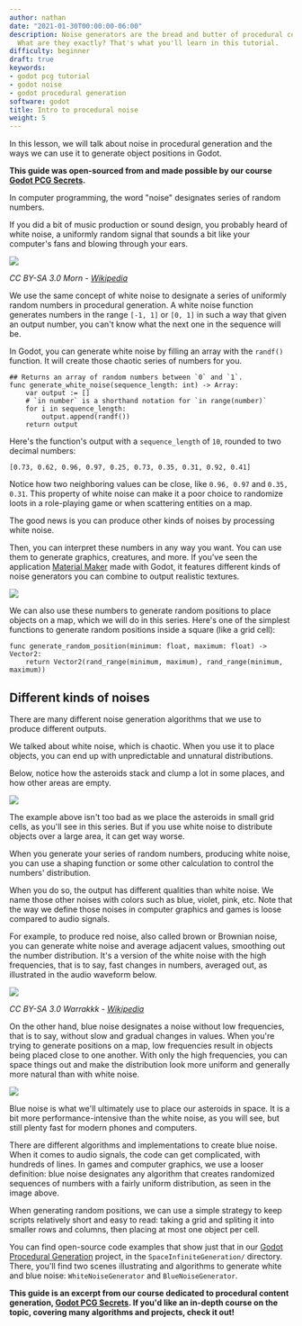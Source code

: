 ```yaml
---
author: nathan
date: "2021-01-30T00:00:00-06:00"
description: Noise generators are the bread and butter of procedural content generation.
  What are they exactly? That's what you'll learn in this tutorial.
difficulty: beginner
draft: true
keywords:
- godot pcg tutorial
- godot noise
- godot procedural generation
software: godot
title: Intro to procedural noise
weight: 5
---
```


In this lesson, we will talk about noise in procedural generation and the ways we can use it to generate object positions in Godot.

**This guide was open-sourced from and made possible by our course [Godot PCG Secrets](https://school.gdquest.com/products/godot_2d_secrets_godot_3).**

In computer programming, the word "noise" designates series of random numbers.

If you did a bit of music production or sound design, you probably heard of white noise, a uniformly random signal that sounds a bit like your computer's fans and blowing through your ears.

![](white-noise-waveform.png)

_CC BY-SA 3.0 Morn - [Wikipedia](https://en.wikipedia.org/wiki/White_noise#/media/File:White_noise.svg)_

We use the same concept of white noise to designate a series of uniformly random numbers in procedural generation. A white noise function generates numbers in the range `[-1, 1]` or `[0, 1]` in such a way that given an output number, you can't know what the next one in the sequence will be.

In Godot, you can generate white noise by filling an array with the `randf()` function. It will create those chaotic series of numbers for you.

```gdscript
## Returns an array of random numbers between `0` and `1`.
func generate_white_noise(sequence_length: int) -> Array:
	var output := []
	# `in number` is a shorthand notation for `in range(number)`
	for i in sequence_length:
		output.append(randf())
	return output
```

Here's the function's output with a `sequence_length` of `10`, rounded to two decimal numbers:

```
[0.73, 0.62, 0.96, 0.97, 0.25, 0.73, 0.35, 0.31, 0.92, 0.41]
```

Notice how two neighboring values can be close, like `0.96, 0.97` and `0.35, 0.31`. This property of white noise can make it a poor choice to randomize loots in a role-playing game or when scattering entities on a map.

The good news is you can produce other kinds of noises by processing white noise.

Then, you can interpret these numbers in any way you want. You can use them to generate graphics, creatures, and more. If you've seen the application [Material Maker](https://github.com/RodZill4/material-maker) made with Godot, it features different kinds of noise generators you can combine to output realistic textures.

![](material-maker.png)

We can also use these numbers to generate random positions to place objects on a map, which we will do in this series. Here's one of the simplest functions to generate random positions inside a square (like a grid cell):

```gdscript
func generate_random_position(minimum: float, maximum: float) -> Vector2:
	return Vector2(rand_range(minimum, maximum), rand_range(minimum, maximum))
```

## Different kinds of noises

There are many different noise generation algorithms that we use to produce different outputs.

We talked about white noise, which is chaotic. When you use it to place objects, you can end up with unpredictable and unnatural distributions.

Below, notice how the asteroids stack and clump a lot in some places, and how other areas are empty.

![](white-noise-asteroids.png)

The example above isn't too bad as we place the asteroids in small grid cells, as you'll see in this series. But if you use white noise to distribute objects over a large area, it can get way worse.

When you generate your series of random numbers, producing white noise, you can use a shaping function or some other calculation to control the numbers' distribution.

When you do so, the output has different qualities than white noise. We name those other noises with colors such as blue, violet, pink, etc. Note that the way we define those noises in computer graphics and games is loose compared to audio signals.

For example, to produce red noise, also called brown or Brownian noise, you can generate white noise and average adjacent values, smoothing out the number distribution. It's a version of the white noise with the high frequencies, that is to say, fast changes in numbers, averaged out, as illustrated in the audio waveform below.

![](brown-noise.png)

_CC BY-SA 3.0 Warrakkk - [Wikipedia](https://en.wikipedia.org/wiki/Brownian_noise#/media/File:Brown_noise_spectrum.svg)_

On the other hand, blue noise designates a noise without low frequencies, that is to say, without slow and gradual changes in values. When you're trying to generate positions on a map, low frequencies result in objects being placed close to one another. With only the high frequencies, you can space things out and make the distribution look more uniform and generally more natural than with white noise. 

![](blue-noise-asteroids.png)

Blue noise is what we'll ultimately use to place our asteroids in space. It is a bit more performance-intensive than the white noise, as you will see, but still plenty fast for modern phones and computers.

There are different algorithms and implementations to create blue noise. When it comes to audio signals, the code can get complicated, with hundreds of lines. In games and computer graphics, we use a looser definition: blue noise designates any algorithm that creates randomized sequences of numbers with a fairly uniform distribution, as seen in the image above.

When generating random positions, we can use a simple strategy to keep scripts relatively short and easy to read: taking a grid and spliting it into smaller rows and columns, then placing at most one object per cell.

You can find open-source code examples that show just that in our [Godot Procedural Generation](https://github.com/GDQuest/godot-procedural-generation) project, in the `SpaceInfiniteGeneration/` directory. There, you'll find two scenes illustrating and algorithms to generate white and blue noise: `WhiteNoiseGenerator` and `BlueNoiseGenerator`.

**This guide is an excerpt from our course dedicated to procedural content generation, [Godot PCG Secrets](https://school.gdquest.com/products/pcg_secrets_godot_3). If you'd like an in-depth course on the topic, covering many algorithms and projects, check it out!**
